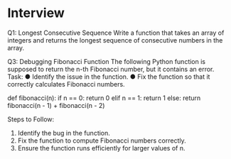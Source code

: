 # Interview

Q1: Longest Consecutive Sequence
Write a function that takes an array of integers and returns the longest sequence of consecutive
numbers in the array.



Q3: Debugging Fibonacci Function
The following Python function is supposed to return the n-th Fibonacci number, but it contains
an error.
Task:
● Identify the issue in the function.
● Fix the function so that it correctly calculates Fibonacci numbers.

def fibonacci(n):
if n == 0:
return 0
elif n == 1:
return 1
else:
return fibonacci(n - 1) + fibonacci(n - 2)

Steps to Follow:
1. Identify the bug in the function.
2. Fix the function to compute Fibonacci numbers correctly.
3. Ensure the function runs efficiently for larger values of n.
